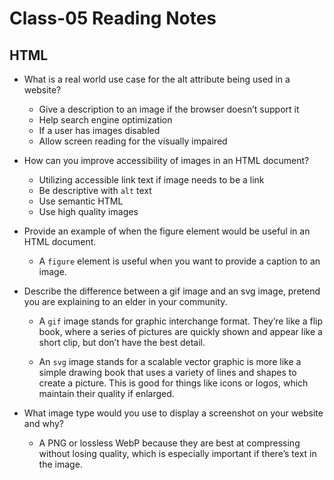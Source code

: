 # Class-05 Reading Notes

## HTML

- What is a real world use case for the alt attribute being used in a website?<br>

  - Give a description to an image if the browser doesn’t support it<br>
  - Help search engine optimization<br>
  - If a user has images disabled<br>
  - Allow screen reading for the visually impaired<br>

- How can you improve accessibility of images in an HTML document?<br>

  - Utilizing accessible link text if image needs to be a link<br>
  - Be descriptive with `alt` text<br>
  - Use semantic HTML<br>
  - Use high quality images<br>

- Provide an example of when the figure element would be useful in an HTML document.<br>

  - A `figure` element is useful when you want to provide a caption to an image.<br>

- Describe the difference between a gif image and an svg image, pretend you are explaining to an elder in your community.<br>

  - A `gif` image stands for graphic interchange format. They’re like a flip book, where a series of pictures are quickly shown and appear like a short clip, but don’t have the best detail.<br>

  - An `svg` image stands for a scalable vector graphic is more like a simple drawing book that uses a variety of lines and shapes to create a picture. This is good for things like icons or logos, which maintain their quality if enlarged.<br>

- What image type would you use to display a screenshot on your website and why?<br>

  - A PNG or lossless WebP because they are best at compressing without losing quality, which is especially important if there’s text in the image.<br>
